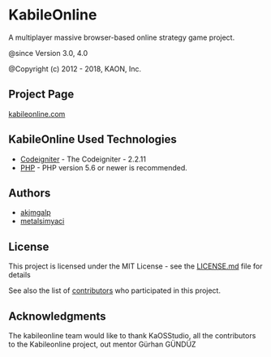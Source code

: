# KabileOnline
A multiplayer massive browser-based online strategy game project.

@since		  Version 3.0, 4.0

@Copyright (c) 2012 - 2018, KAON, Inc.
 
## Project Page
[kabileonline.com](http://kabileonline.com)

## KabileOnline Used Technologies

* [Codeigniter](https://codeigniter.com/) - The Codeigniter - 2.2.11 
* [PHP](https://secure.php.net/) - PHP version 5.6 or newer is recommended.

## Authors

* [akjmgalp](https://github.com/thebilge)
* [metalsimyaci](https://github.com/metalsimyaci)

## License

This project is licensed under the MIT License - see the [LICENSE.md](LICENSE.md) file for details

See also the list of [contributors](https://github.com/KaOnStudio/kabileonline/contributors) who participated in this project.

## Acknowledgments

The kabileonline team would like to thank KaOSStudio, all the contributors to the Kabileonline project, out mentor Gürhan GÜNDÜZ


